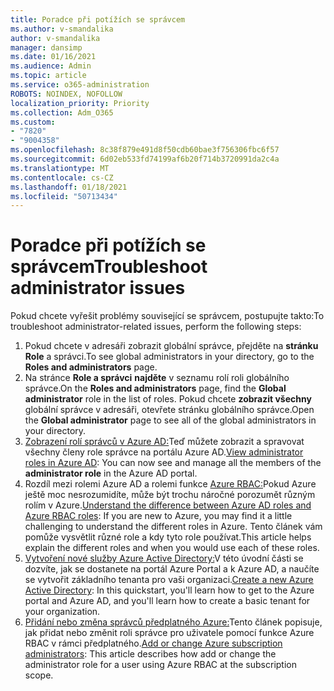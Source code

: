 ```yaml
---
title: Poradce při potížích se správcem
ms.author: v-smandalika
author: v-smandalika
manager: dansimp
ms.date: 01/16/2021
ms.audience: Admin
ms.topic: article
ms.service: o365-administration
ROBOTS: NOINDEX, NOFOLLOW
localization_priority: Priority
ms.collection: Adm_O365
ms.custom:
- "7820"
- "9004358"
ms.openlocfilehash: 8c38f879e491d8f50cdb60bae3f756306fbc6f57
ms.sourcegitcommit: 6d02eb533fd74199af6b20f714b3720991da2c4a
ms.translationtype: MT
ms.contentlocale: cs-CZ
ms.lasthandoff: 01/18/2021
ms.locfileid: "50713434"
---
```

# <a name="troubleshoot-administrator-issues"></a><span data-ttu-id="4a7fd-102">Poradce při potížích se správcem</span><span class="sxs-lookup"><span data-stu-id="4a7fd-102">Troubleshoot administrator issues</span></span>

<span data-ttu-id="4a7fd-103">Pokud chcete vyřešit problémy související se správcem, postupujte takto:</span><span class="sxs-lookup"><span data-stu-id="4a7fd-103">To troubleshoot administrator-related issues, perform the following steps:</span></span>

1. <span data-ttu-id="4a7fd-104">Pokud chcete v adresáři zobrazit globální správce, přejděte na **stránku Role** a správci.</span><span class="sxs-lookup"><span data-stu-id="4a7fd-104">To see global administrators in your directory, go to the **Roles and administrators** page.</span></span>
2. <span data-ttu-id="4a7fd-105">Na stránce **Role a správci** **najděte** v seznamu rolí roli globálního správce.</span><span class="sxs-lookup"><span data-stu-id="4a7fd-105">On the **Roles and administrators** page, find the **Global administrator** role in the list of roles.</span></span> <span data-ttu-id="4a7fd-106">Pokud chcete **zobrazit všechny** globální správce v adresáři, otevřete stránku globálního správce.</span><span class="sxs-lookup"><span data-stu-id="4a7fd-106">Open the **Global administrator** page to see all of the global administrators in your directory.</span></span>
3. <span data-ttu-id="4a7fd-107">[Zobrazení rolí správců v Azure AD:](https://docs.microsoft.com/azure/active-directory/roles/manage-roles-portal)Teď můžete zobrazit  a spravovat všechny členy role správce na portálu Azure AD.</span><span class="sxs-lookup"><span data-stu-id="4a7fd-107">[View administrator roles in Azure AD](https://docs.microsoft.com/azure/active-directory/roles/manage-roles-portal): You can now see and manage all the members of the **administrator role** in the Azure AD portal.</span></span>
4. <span data-ttu-id="4a7fd-108">Rozdíl mezi rolemi Azure AD a rolemi funkce [Azure RBAC:](https://docs.microsoft.com/azure/role-based-access-control/rbac-and-directory-admin-roles)Pokud Azure ještě moc nesrozumidíte, může být trochu náročné porozumět různým rolím v Azure.</span><span class="sxs-lookup"><span data-stu-id="4a7fd-108">[Understand the difference between Azure AD roles and Azure RBAC roles](https://docs.microsoft.com/azure/role-based-access-control/rbac-and-directory-admin-roles): If you are new to Azure, you may find it a little challenging to understand the different roles in Azure.</span></span> <span data-ttu-id="4a7fd-109">Tento článek vám pomůže vysvětlit různé role a kdy tyto role používat.</span><span class="sxs-lookup"><span data-stu-id="4a7fd-109">This article helps explain the different roles and when you would use each of these roles.</span></span>
5. <span data-ttu-id="4a7fd-110">[Vytvoření nové služby Azure Active Directory:](https://docs.microsoft.com/azure/active-directory/fundamentals/active-directory-access-create-new-tenant)V této úvodní části se dozvíte, jak se dostanete na portál Azure Portal a k Azure AD, a naučíte se vytvořit základního tenanta pro vaši organizaci.</span><span class="sxs-lookup"><span data-stu-id="4a7fd-110">[Create a new Azure Active Directory](https://docs.microsoft.com/azure/active-directory/fundamentals/active-directory-access-create-new-tenant): In this quickstart, you'll learn how to get to the Azure portal and Azure AD, and you'll learn how to create a basic tenant for your organization.</span></span>
6. <span data-ttu-id="4a7fd-111">[Přidání nebo změna správců předplatného Azure:](https://docs.microsoft.com/azure/cost-management-billing/manage/add-change-subscription-administrator)Tento článek popisuje, jak přidat nebo změnit roli správce pro uživatele pomocí funkce Azure RBAC v rámci předplatného.</span><span class="sxs-lookup"><span data-stu-id="4a7fd-111">[Add or change Azure subscription administrators](https://docs.microsoft.com/azure/cost-management-billing/manage/add-change-subscription-administrator): This article describes how add or change the administrator role for a user using Azure RBAC at the subscription scope.</span></span>
